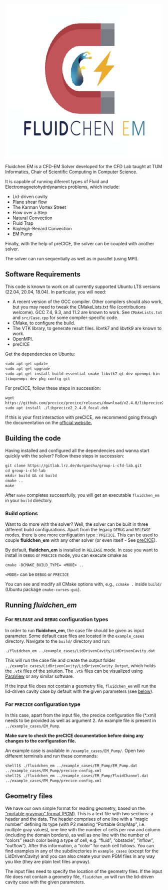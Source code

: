 <div align="center">
  <img width="650" height="492" src="FluidchenEMLogo.png">
</div>

Fluidchen EM is a CFD-EM Solver developed for the CFD Lab taught at TUM Informatics, Chair of Scientific Computing in Computer Science.

It is capable of running diferent types of Fluid and Electromagnetohydrdynamics problems, which include:
- Lid-driven cavity
- Plane shear flow
- The Karman Vortex Street
- Flow over a Step
- Natural Convection
- Fluid Trap
- Rayleigh-Benard Convection
- EM Pump

Finally, with the help of preCICE, the solver can be coupled with another solver.

The solver can run sequentially as well as in parallel (using MPI).


## Software Requirements

This code is known to work on all currently supported Ubuntu LTS versions (22.04, 20.04, 18.04).
In particular, you will need:

- A recent version of the GCC compiler. Other compilers should also work, but you may need to tweak the CMakeLists.txt file (contributions welcome). GCC 7.4, 9.3, and 11.2 are known to work. See `CMakeLists.txt` and `src/Case.cpp` for some compiler-specific code.
- CMake, to configure the build.
- The VTK library, to generate result files. libvtk7 and libvtk9 are known to work.
- OpenMPI.
- preCICE

Get the dependencies on Ubuntu:

```shell
sudo apt-get update
sudo apt-get upgrade
sudo apt-get install build-essential cmake libvtk7-qt-dev openmpi-bin libopenmpi-dev pkg-config git
```
For preCICE, follow these steps in succession:

```shell
wget https://github.com/precice/precice/releases/download/v2.4.0/libprecice2_2.4.0_focal.deb
sudo apt install ./libprecice2_2.4.0_focal.deb
```
If this is your first interaction with preCICE, we recommend going through the documentation on the [official website.](https://precice.org/)

## Building the code

Having installed and configured all the dependencies and wanna start quickly with the solver? Follow these steps in succession:

```shell
git clone https://gitlab.lrz.de/durganshu/group-i-cfd-lab.git
cd group-i-cfd-lab
mkdir build && cd build
cmake ..
make
```

After `make` completes successfully, you will get an executable `fluidchen_em` in your `build` directory.

### Build options

Want to do more with the solver? Well, the solver can be built in three different build configurations. Apart from the legacy `DEBUG` and `RELEASE` modes, there is one more configuation type : `PRECICE`. This can be used to couple **fluidchen_em** with any other solver (or even itself - See [preCICE](https://precice.org/)). 

By default, **fluidchen_em** is installed in `RELEASE` mode. In case you want to install in `DEBUG` or `PRECICE` mode, you can execute cmake as

```shell
cmake -DCMAKE_BUILD_TYPE= <MODE> ..
```
`<MODE>` can be `DEBUG` or `PRECICE`

You can see and modify all CMake options with, e.g., `ccmake .` inside `build/` (Ubuntu package `cmake-curses-gui`).

## Running _fluidchen_em_

### For `RELEASE` and `DEBUG` configuration types

In order to run **fluidchen_em**, the case file should be given as input parameter. Some default case files are located in the `example_cases` directory. Navigate to the `build/` directory and run:

```shell
./fluidchen_em ../example_cases/LidDrivenCavity/LidDrivenCavity.dat
```

This will run the case file and create the output folder `../example_cases/LidDrivenCavity/LidDrivenCavity_Output`, which holds the `.vtk` files of the solution. The `.vtk` files can be visualized using [ParaView](https://www.paraview.org/) or any similar software.

If the input file does not contain a geometry file, `fluidchen_em` will run the lid-driven cavity case by default with the given parameters (see [below](https://gitlab.lrz.de/durganshu/group-i-cfd-lab/-/blob/EMHD_precice/README.md#geometry-files)).

### For `PRECICE` configuration type

In this case, apart from the input file, the precice configuration file (*.xml) needs to be provided as well as argument 2. An example file is present in `../example_cases/EM_Pump`. 

**Make sure to check the preCICE documentation before doing any changes to the configuration file.**

An example case is available in `/example_cases/EM_Pump/`. Open two different terminals and run these commands:

```shell
shell1$ ./fluidchen_em ../example_cases/EM_Pump/EM_Pump.dat ../example_cases/EM_Pump/precice-config.xml
shell2$ ./fluidchen_em ../example_cases/EM_Pump/FluidChannel.dat ../example_cases/EM_Pump/precice-config.xml
```
## Geometry files

We have our own simple format for reading geometry, based on the [“portable graymap” format (PGM)](https://en.wikipedia.org/wiki/Netpbm#File_formats). This is a text file with two sections: a header and the data. The header comprises of one line with a “magic number” defining its type (with P2 meaning “Portable GrayMap”, i.e. multiple gray values), one line with the number of cells per row and column (including the domain borders), as well as one line with the number of “colors” (each color being a type of cell, e.g. “fluid”, “obstacle”, “inflow”, “outflow”). After this information, a “color” for each cell follows. You can find examples in any of the subdirectories in `example_cases` (except for the LidDrivenCavity) and you can also create your own PGM files in any way you like (they are plain text files anyway).

The input files need to specify the location of the geometry files. If the input file does not contain a geometry file, `fluidchen_em` will run the lid-driven cavity case with the given parameters.
